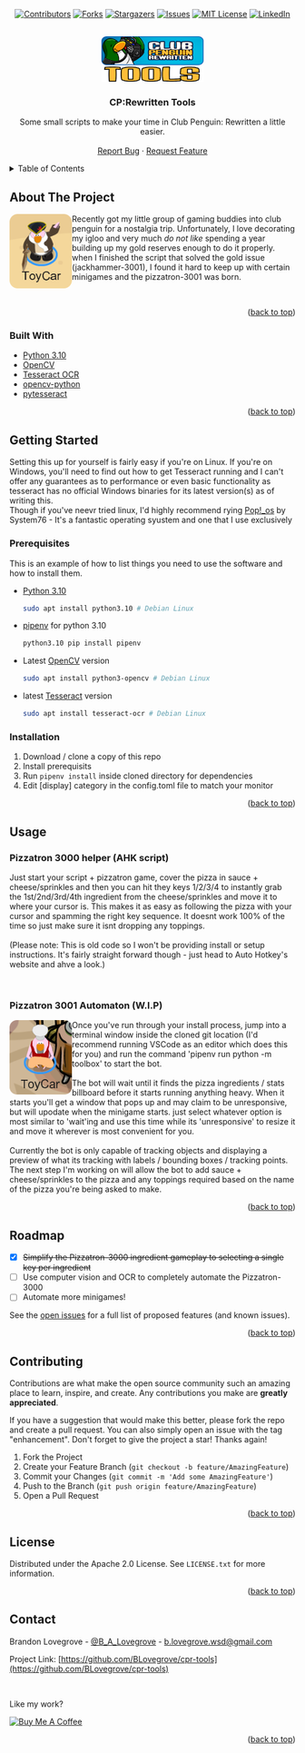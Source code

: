 <div id="top"></div>

<div style="text-align: center;">

[![Contributors][contributors-shield]][contributors-url]
[![Forks][forks-shield]][forks-url]
[![Stargazers][stars-shield]][stars-url]
[![Issues][issues-shield]][issues-url]
[![MIT License][license-shield]][license-url]
[![LinkedIn][linkedin-shield]][linkedin-url]

</div>

<!-- PROJECT LOGO -->
<br />
<div align="center">
  <a href="https://github.com/BLovegrove/cpr-tools">
    <img src="docs/images/logo.png" alt="Logo" width="180" height="80">
  </a>

<h3 align="center">CP:Rewritten Tools</h3>

  <p align="center">
    Some small scripts to make your time in Club Penguin: Rewritten a little easier.
    <!-- <br />
    <a href="https://github.com/BLovegrove/cpr-tools"><strong>Explore the docs »</strong></a> -->
    <br />
    <br />
    <!-- <a href="https://github.com/BLovegrove/cpr-tools">View Demo</a>
    · -->
    <a href="https://github.com/BLovegrove/cpr-tools/issues">Report Bug</a>
    ·
    <a href="https://github.com/BLovegrove/cpr-tools/issues">Request Feature</a>
  </p>
</div>



<!-- TABLE OF CONTENTS -->
<details>
  <summary>Table of Contents</summary>
  <ol>
    <li>
      <a href="#about-the-project">About The Project</a>
      <ul>
        <li><a href="#built-with">Built With</a></li>
      </ul>
    </li>
    <li>
      <a href="#getting-started">Getting Started</a>
      <ul>
        <li><a href="#prerequisites">Prerequisites</a></li>
        <li><a href="#installation">Installation</a></li>
      </ul>
    </li>
    <li><a href="#usage">Usage</a></li>
    <li><a href="#roadmap">Roadmap</a></li>
    <li><a href="#contributing">Contributing</a></li>
    <li><a href="#license">License</a></li>
    <li><a href="#contact">Contact</a></li>
  </ol>
</details>



<!-- ABOUT THE PROJECT -->
## About The Project

<img src="docs/images/ToyCar.png" style='vertical-align:middle;border-radius:10px;' align="left">
<p align="left">
Recently got my little group of gaming buddies into club penguin for a nostalgia trip. 
Unfortunately, I love decorating my igloo and very much <i>do not like</i> 
spending a year building up my gold reserves enough to do it properly.
<br/>when I finished the script that solved the gold issue (jackhammer-3001), 
I found it hard to keep up with certain minigames and the pizzatron-3001 was born.
</p>
<br/>


<p align="right">(<a href="#top">back to top</a>)</p>



### Built With

* [Python 3.10](https://www.python.org/downloads/release/python-3100/)
* [OpenCV](https://opencv.org/)
* [Tesseract OCR](https://github.com/tesseract-ocr/tesseract)
* [opencv-python](https://pypi.org/project/opencv-python/)
* [pytesseract](https://pypi.org/project/pytesseract/)


<p align="right">(<a href="#top">back to top</a>)</p>



<!-- GETTING STARTED -->
## Getting Started

Setting this up for yourself is fairly easy if you're on Linux.
If you're on Windows, you'll need to find out how to get Tesseract running and I can't offer any guarantees as to performance or even basic functionality as tesseract has no official Windows binaries for its latest version(s) as of writing this.<br/>
Though if you've neevr tried linux, I'd highly recommend rying [Pop!_os](https://pop.system76.com/) by System76 - It's a fantastic operating syustem and one that I use exclusively

### Prerequisites

This is an example of how to list things you need to use the software and how to install them.
* [Python 3.10](https://www.python.org/downloads/)
  ```sh
  sudo apt install python3.10 # Debian Linux
  ```
* [pipenv](https://pypi.org/project/pipenv/) for python 3.10
  ```sh
  python3.10 pip install pipenv
  ```
* Latest [OpenCV](https://opencv.org/) version
  ```sh
  sudo apt install python3-opencv # Debian Linux
  ```
* latest [Tesseract](https://tesseract-ocr.github.io/tessdoc/Downloads.html) version
  ```sh
  sudo apt install tesseract-ocr # Debian Linux
  ```

### Installation

1. Download / clone a copy of this repo
2. Install prerequisits
3. Run ```pipenv install``` inside cloned directory for dependencies
4. Edit [display] category in the config.toml file to match your monitor

<p align="right">(<a href="#top">back to top</a>)</p>



<!-- USAGE EXAMPLES -->
## Usage

<h3>Pizzatron 3000 helper (AHK script)</h3>
<p align="left">
Just start your script + pizzatron game, cover the pizza in sauce + cheese/sprinkles and then you can hit they keys 1/2/3/4 to 
instantly grab the 1st/2nd/3rd/4th ingredient from the cheese/sprinkles and move it to where your cursor is. This makes it as easy as 
following the pizza with your cursor and spamming the right key sequence. It doesnt work 100% of the time so just make sure it isnt dropping any toppings.<br/><br/>
(Please note: This is old code so I won't be providing install or setup instructions. It's fairly straight forward though - just head to Auto Hotkey's website and ahve a look.)
</p>
<br/>
<h3>Pizzatron 3001 Automaton (W.I.P)</h3>
<img src="docs/images/ToyCarPizza.png" style='vertical-align:middle;border-radius:10px;' align="left">
<p align="left">
Once you've run through your install process, jump into a terminal window inside the cloned git location (I'd recommend running VSCode as an editor which does this for you) and run the command 'pipenv run python -m toolbox' to start the bot.<br/><br/>
The bot will wait until it finds the pizza ingredients / stats billboard before it starts running anything heavy. When it starts you'll get a window that pops up and may claim to be unresponsive, but will upodate when the minigame starts. just select whatever option is most similar to 'wait'ing and use this time while its 'unresponsive' to resize it and move it wherever is most convenient for you. 
<br/><br/>
Currently the bot is only capable of tracking objects and displaying a preview of what its tracking with labels / bounding boxes / tracking points. The next step I'm working on will allow the bot to add sauce + cheese/sprinkles to the pizza and any toppings required based on the name of the pizza you're being asked to make.
</p>


<p align="right">(<a href="#top">back to top</a>)</p>



<!-- ROADMAP -->
## Roadmap

- [X] ~~Simplify the Pizzatron-3000 ingredient gameplay to selecting a single key per ingredient~~
- [ ] Use computer vision and OCR to completely automate the Pizzatron-3000
- [ ] Automate more minigames!

See the [open issues](https://github.com/BLovegrove/cpr-tools/issues) for a full list of proposed features (and known issues).

<p align="right">(<a href="#top">back to top</a>)</p>



<!-- CONTRIBUTING -->
## Contributing

Contributions are what make the open source community such an amazing place to learn, inspire, and create. Any contributions you make are **greatly appreciated**.

If you have a suggestion that would make this better, please fork the repo and create a pull request. You can also simply open an issue with the tag "enhancement".
Don't forget to give the project a star! Thanks again!

1. Fork the Project
2. Create your Feature Branch (`git checkout -b feature/AmazingFeature`)
3. Commit your Changes (`git commit -m 'Add some AmazingFeature'`)
4. Push to the Branch (`git push origin feature/AmazingFeature`)
5. Open a Pull Request

<p align="right">(<a href="#top">back to top</a>)</p>



<!-- LICENSE -->
## License

Distributed under the Apache 2.0 License. See `LICENSE.txt` for more information.

<p align="right">(<a href="#top">back to top</a>)</p>



<!-- CONTACT -->
## Contact
Brandon Lovegrove - [@B_A_Lovegrove](https://twitter.com/B_A_Lovegrove) - b.lovegrove.wsd@gmail.com

Project Link: [https://github.com/BLovegrove/cpr-tools](https://github.com/BLovegrove/cpr-tools)

<br />

Like my work?

<a href="https://www.buymeacoffee.com/blovegrove" target="_blank"><img src="https://cdn.buymeacoffee.com/buttons/v2/default-yellow.png" alt="Buy Me A Coffee" height="60px" width="217px" ></a>

<p align="right">(<a href="#top">back to top</a>)</p>


<!-- MARKDOWN LINKS & IMAGES -->
<!-- https://www.markdownguide.org/basic-syntax/#reference-style-links -->
[contributors-shield]: https://img.shields.io/github/contributors/BLovegrove/cpr-tools.svg?style=for-the-badge
[contributors-url]: https://github.com/BLovegrove/cpr-tools/graphs/contributors
[forks-shield]: https://img.shields.io/github/forks/BLovegrove/cpr-tools.svg?style=for-the-badge
[forks-url]: https://github.com/BLovegrove/cpr-tools/network/members
[stars-shield]: https://img.shields.io/github/stars/BLovegrove/cpr-tools.svg?style=for-the-badge
[stars-url]: https://github.com/BLovegrove/cpr-tools/stargazers
[issues-shield]: https://img.shields.io/github/issues/BLovegrove/cpr-tools.svg?style=for-the-badge
[issues-url]: https://github.com/BLovegrove/cpr-tools/issues
[license-shield]: https://img.shields.io/github/license/BLovegrove/cpr-tools.svg?style=for-the-badge
[license-url]: https://github.com/BLovegrove/cpr-tools/blob/main/LICENSE.txt
[linkedin-shield]: https://img.shields.io/badge/-LinkedIn-black.svg?style=for-the-badge&logo=linkedin&colorB=555
[linkedin-url]: https://linkedin.com/in/brandon-lovegrove-5ab4181a0
